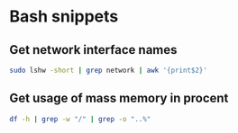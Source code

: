 # Bash snippets

## Get network interface names
~~~bash
sudo lshw -short | grep network | awk '{print$2}'
~~~

## Get usage of mass memory in procent
~~~bash
df -h | grep -w "/" | grep -o "..%"
~~~
